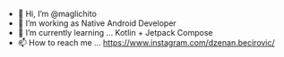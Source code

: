 - 👋 Hi, I’m @maglichito
- 👀 I’m working as Native Android Developer
- 🌱 I’m currently learning ... Kotlin + Jetpack Compose
- 📫 How to reach me ... https://www.instagram.com/dzenan.becirovic/

<!---
maglichito/maglichito is a ✨ special ✨ repository because its `README.md` (this file) appears on your GitHub profile.
You can click the Preview link to take a look at your changes.
--->
